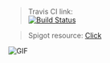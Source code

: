 > Travis CI link:  
[![Build Status](https://travis-ci.org/demkom58/DivineDrop.svg?branch=master)](https://travis-ci.org/demkom58/DivineDrop)

> Spigot resource: 
[Click](https://www.spigotmc.org/resources/☯-divinedrop-☯-awesome-drop-remover.51715/)

![GIF](https://i.imgur.com/1QuiJsz.gif)
